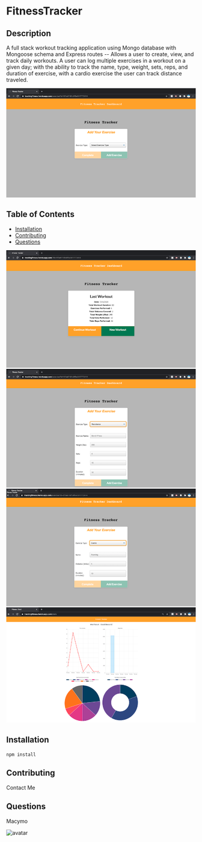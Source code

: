 # FitnessTracker

## Description
A full stack workout tracking application using Mongo database with Mongoose schema and Express routes -- Allows a user to create, view, and track daily workouts. A user can log multiple exercises in a workout on a given day; with the ability to track the name, type, weight, sets, reps, and duration of exercise, with a cardio exercise the user can track distance traveled.

![HomePage](FitnessTracker.png)

## Table of Contents

* [Installation](#installation)
* [Contributing](#contributing)
* [Questions](#questions)

![Dashboard](FitnessTrackerDashboard.png)
![ResistanceExercise](ResistanceExercise.png)
![CardioExercise](CardioExercise.png)
![FitnessGraphs](FitnessTrackerGraphs.png)


## Installation
``` npm install ```

## Contributing
Contact Me

## Questions
Macymo

![avatar](https://avatars3.githubusercontent.com/u/59153195?v=4)
